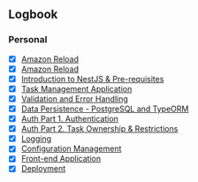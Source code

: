 

## Logbook
### Personal
- [x] [Amazon Reload](things:///show?id=S2Yp57biAqDdP32c8aJcxr)
- [x] [Amazon Reload](things:///show?id=ARFpfWrbTJPwHn39QMBfGM)
- [x] [Introduction to NestJS & Pre-requisites](things:///show?id=Q8hUCzwi8GwBJyzkGykoXZ)
- [x] [Task Management Application](things:///show?id=89UMhPuuvNZjU7bgb3Y197)
- [x] [Validation and Error Handling](things:///show?id=LNsAFHJ6HZaMidyf7GQCkH)
- [x] [Data Persistence - PostgreSQL and TypeORM](things:///show?id=9rYcJ8dPGtNkBeANF8mY13)
- [x] [Auth Part 1. Authentication](things:///show?id=UWsxuNBRU47pVMnK1vYH1A)
- [x] [Auth Part 2. Task Ownership & Restrictions](things:///show?id=VwfMTRaK9LsuFtFGNLt5Ny)
- [x] [Logging](things:///show?id=FYPkG7mKWi1kdH35sWB9Ew)
- [x] [Configuration Management](things:///show?id=XHGtGcdiNtBtiQoiHSeiXw)
- [x] [Front-end Application](things:///show?id=8bRuTr5VPgrasjwYwkcsCE)
- [x] [Deployment](things:///show?id=AabTdA6gB6gaTeHJMs5AuZ)